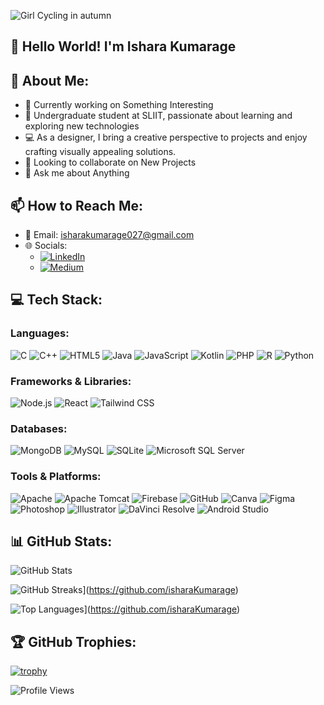
![Girl Cycling in autumn](https://github.com/isharaKumarage/Ishara-Kumarage/assets/121053544/da725091-d385-4f75-954e-fb98c20d64f6)

## 👋 Hello World! I'm Ishara Kumarage


## 💫 About Me:
- 🔭 Currently working on Something Interesting
- 🌱 Undergraduate student at SLIIT, passionate about learning and exploring new technologies
- 💻 As a designer, I bring a creative perspective to projects and enjoy crafting visually appealing solutions.
- 👯 Looking to collaborate on New Projects
- 💬 Ask me about Anything

## 📫 How to Reach Me:
- 📧 Email: [isharakumarage027@gmail.com](mailto:isharakumarage027@gmail.com)
- 🌐 Socials:
  - [![LinkedIn](https://img.shields.io/badge/LinkedIn-Connect-blue?style=flat-square&logo=linkedin)](https://www.linkedin.com/in/ishara-kumarage-391592212/)
  - [![Medium](https://img.shields.io/badge/Medium-Follow-black?style=flat-square&logo=medium)](https://medium.com/@isharakumarage)


## 💻 Tech Stack:
### Languages:
![C](https://img.shields.io/badge/C-00599C?style=for-the-badge&logo=c&logoColor=white)
![C++](https://img.shields.io/badge/C++-00599C?style=for-the-badge&logo=c%2B%2B&logoColor=white)
![HTML5](https://img.shields.io/badge/HTML5-E34F26?style=for-the-badge&logo=html5&logoColor=white)
![Java](https://img.shields.io/badge/Java-ED8B00?style=for-the-badge&logo=java&logoColor=white)
![JavaScript](https://img.shields.io/badge/JavaScript-F7DF1E?style=for-the-badge&logo=javascript&logoColor=black)
![Kotlin](https://img.shields.io/badge/Kotlin-0095D5?style=for-the-badge&logo=kotlin&logoColor=white)
![PHP](https://img.shields.io/badge/PHP-777BB4?style=for-the-badge&logo=php&logoColor=white)
![R](https://img.shields.io/badge/R-276DC3?style=for-the-badge&logo=r&logoColor=white)
![Python](https://img.shields.io/badge/Python-3776AB?style=for-the-badge&logo=python&logoColor=white)

### Frameworks & Libraries:
![Node.js](https://img.shields.io/badge/Node.js-43853D?style=for-the-badge&logo=node.js&logoColor=white)
![React](https://img.shields.io/badge/React-61DAFB?style=for-the-badge&logo=react&logoColor=white)
![Tailwind CSS](https://img.shields.io/badge/Tailwind_CSS-38B2AC?style=for-the-badge&logo=tailwind-css&logoColor=white)

### Databases:
![MongoDB](https://img.shields.io/badge/MongoDB-47A248?style=for-the-badge&logo=mongodb&logoColor=white)
![MySQL](https://img.shields.io/badge/MySQL-4479A1?style=for-the-badge&logo=mysql&logoColor=white)
![SQLite](https://img.shields.io/badge/SQLite-07405E?style=for-the-badge&logo=sqlite&logoColor=white)
![Microsoft SQL Server](https://img.shields.io/badge/Microsoft_SQL_Server-CC2927?style=for-the-badge&logo=microsoft-sql-server&logoColor=white)

### Tools & Platforms:
![Apache](https://img.shields.io/badge/Apache-D22128?style=for-the-badge&logo=apache&logoColor=white)
![Apache Tomcat](https://img.shields.io/badge/Apache%20Tomcat-F8DC75?style=for-the-badge&logo=apache-tomcat&logoColor=black)
![Firebase](https://img.shields.io/badge/Firebase-FFCA28?style=for-the-badge&logo=firebase&logoColor=black)
![GitHub](https://img.shields.io/badge/GitHub-181717?style=for-the-badge&logo=github&logoColor=white)
![Canva](https://img.shields.io/badge/Canva-00C4CC?style=for-the-badge&logo=canva&logoColor=white)
![Figma](https://img.shields.io/badge/Figma-F24E1E?style=for-the-badge&logo=figma&logoColor=white)
![Photoshop](https://img.shields.io/badge/Photoshop-31A8FF?style=for-the-badge&logo=adobe-photoshop&logoColor=white)
![Illustrator](https://img.shields.io/badge/Illustrator-FF9A00?style=for-the-badge&logo=adobe-illustrator&logoColor=white)
![DaVinci Resolve](https://img.shields.io/badge/DaVinci_Resolve-000000?style=for-the-badge&logo=blackmagic-design&logoColor=white)
![Android Studio](https://img.shields.io/badge/Android_Studio-3DDC84?style=for-the-badge&logo=android-studio&logoColor=white)

## 📊 GitHub Stats:
![GitHub Stats](https://github-readme-stats.vercel.app/api?username=isharaKumarage&show_icons=true&theme=radical)


![GitHub Streaks](https://github-readme-streak-stats.herokuapp.com/?user=isharaKumarage&theme=radical)](https://github.com/isharaKumarage)


![Top Languages](https://github-readme-stats.vercel.app/api/top-langs/?username=isharaKumarage&layout=compact&theme=radical)](https://github.com/isharaKumarage)


## 🏆 GitHub Trophies:
[![trophy](https://github-profile-trophy.vercel.app/?username=isharakumarage&theme=onedark)](https://github.com/isharaKumarage)



![Profile Views](https://komarev.com/ghpvc/?username=isharakumarage&color=blueviolet&style=for-the-badge)
